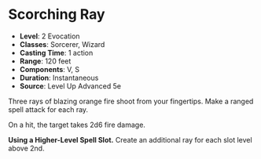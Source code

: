 # Scorching Ray

- **Level**: 2 Evocation
- **Classes**: Sorcerer, Wizard
- **Casting Time**: 1 action
- **Range**: 120 feet
- **Components**: V, S
- **Duration**: Instantaneous
- **Source**: Level Up Advanced 5e

Three rays of blazing orange fire shoot from your fingertips. Make a ranged spell attack for each ray.

On a hit, the target takes 2d6 fire damage.

**Using a Higher-Level Spell Slot.** Create an additional ray for each slot level above 2nd.
